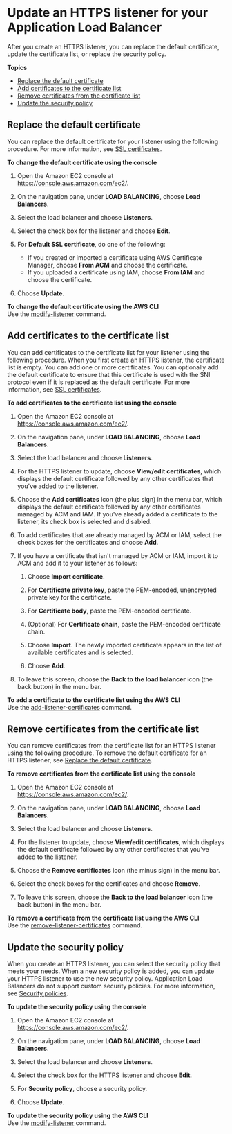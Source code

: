 # Update an HTTPS listener for your Application Load Balancer<a name="listener-update-certificates"></a>

After you create an HTTPS listener, you can replace the default certificate, update the certificate list, or replace the security policy\.

**Topics**
+ [Replace the default certificate](#replace-default-certificate)
+ [Add certificates to the certificate list](#add-certificates)
+ [Remove certificates from the certificate list](#remove-certificates)
+ [Update the security policy](#update-security-policy)

## Replace the default certificate<a name="replace-default-certificate"></a>

You can replace the default certificate for your listener using the following procedure\. For more information, see [SSL certificates](create-https-listener.md#https-listener-certificates)\.

**To change the default certificate using the console**

1. Open the Amazon EC2 console at [https://console\.aws\.amazon\.com/ec2/](https://console.aws.amazon.com/ec2/)\.

1. On the navigation pane, under **LOAD BALANCING**, choose **Load Balancers**\.

1. Select the load balancer and choose **Listeners**\.

1. Select the check box for the listener and choose **Edit**\.

1. For **Default SSL certificate**, do one of the following:
   + If you created or imported a certificate using AWS Certificate Manager, choose **From ACM** and choose the certificate\.
   + If you uploaded a certificate using IAM, choose **From IAM** and choose the certificate\.

1. Choose **Update**\.

**To change the default certificate using the AWS CLI**  
Use the [modify\-listener](https://docs.aws.amazon.com/cli/latest/reference/elbv2/modify-listener.html) command\.

## Add certificates to the certificate list<a name="add-certificates"></a>

You can add certificates to the certificate list for your listener using the following procedure\. When you first create an HTTPS listener, the certificate list is empty\. You can add one or more certificates\. You can optionally add the default certificate to ensure that this certificate is used with the SNI protocol even if it is replaced as the default certificate\. For more information, see [SSL certificates](create-https-listener.md#https-listener-certificates)\.

**To add certificates to the certificate list using the console**

1. Open the Amazon EC2 console at [https://console\.aws\.amazon\.com/ec2/](https://console.aws.amazon.com/ec2/)\.

1. On the navigation pane, under **LOAD BALANCING**, choose **Load Balancers**\.

1. Select the load balancer and choose **Listeners**\.

1. For the HTTPS listener to update, choose **View/edit certificates**, which displays the default certificate followed by any other certificates that you've added to the listener\.

1. Choose the **Add certificates** icon \(the plus sign\) in the menu bar, which displays the default certificate followed by any other certificates managed by ACM and IAM\. If you've already added a certificate to the listener, its check box is selected and disabled\.

1. To add certificates that are already managed by ACM or IAM, select the check boxes for the certificates and choose **Add**\.

1. If you have a certificate that isn't managed by ACM or IAM, import it to ACM and add it to your listener as follows:

   1. Choose **Import certificate**\.

   1. For **Certificate private key**, paste the PEM\-encoded, unencrypted private key for the certificate\.

   1. For **Certificate body**, paste the PEM\-encoded certificate\.

   1. \(Optional\) For **Certificate chain**, paste the PEM\-encoded certificate chain\.

   1. Choose **Import**\. The newly imported certificate appears in the list of available certificates and is selected\.

   1. Choose **Add**\.

1. To leave this screen, choose the **Back to the load balancer** icon \(the back button\) in the menu bar\.

**To add a certificate to the certificate list using the AWS CLI**  
Use the [add\-listener\-certificates](https://docs.aws.amazon.com/cli/latest/reference/elbv2/add-listener-certificates.html) command\.

## Remove certificates from the certificate list<a name="remove-certificates"></a>

You can remove certificates from the certificate list for an HTTPS listener using the following procedure\. To remove the default certificate for an HTTPS listener, see [Replace the default certificate](#replace-default-certificate)\.

**To remove certificates from the certificate list using the console**

1. Open the Amazon EC2 console at [https://console\.aws\.amazon\.com/ec2/](https://console.aws.amazon.com/ec2/)\.

1. On the navigation pane, under **LOAD BALANCING**, choose **Load Balancers**\.

1. Select the load balancer and choose **Listeners**\.

1. For the listener to update, choose **View/edit certificates**, which displays the default certificate followed by any other certificates that you've added to the listener\.

1. Choose the **Remove certificates** icon \(the minus sign\) in the menu bar\.

1. Select the check boxes for the certificates and choose **Remove**\.

1. To leave this screen, choose the **Back to the load balancer** icon \(the back button\) in the menu bar\.

**To remove a certificate from the certificate list using the AWS CLI**  
Use the [remove\-listener\-certificates](https://docs.aws.amazon.com/cli/latest/reference/elbv2/remove-listener-certificates.html) command\.

## Update the security policy<a name="update-security-policy"></a>

When you create an HTTPS listener, you can select the security policy that meets your needs\. When a new security policy is added, you can update your HTTPS listener to use the new security policy\. Application Load Balancers do not support custom security policies\. For more information, see [Security policies](create-https-listener.md#describe-ssl-policies)\.

**To update the security policy using the console**

1. Open the Amazon EC2 console at [https://console\.aws\.amazon\.com/ec2/](https://console.aws.amazon.com/ec2/)\.

1. On the navigation pane, under **LOAD BALANCING**, choose **Load Balancers**\.

1. Select the load balancer and choose **Listeners**\.

1. Select the check box for the HTTPS listener and choose **Edit**\.

1. For **Security policy**, choose a security policy\.

1. Choose **Update**\.

**To update the security policy using the AWS CLI**  
Use the [modify\-listener](https://docs.aws.amazon.com/cli/latest/reference/elbv2/modify-listener.html) command\.
